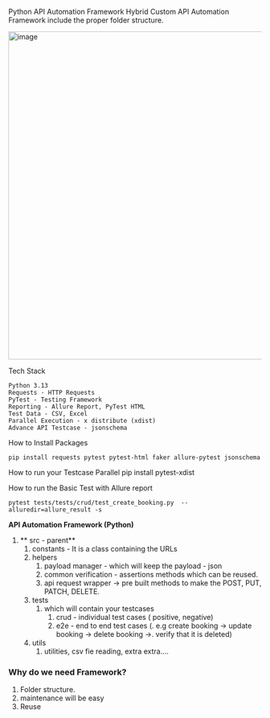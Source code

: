 Python API Automation Framework
Hybrid Custom API Automation Framework include the proper folder structure.

<img width="1265" height="653" alt="image" src="https://github.com/user-attachments/assets/433f6250-b7c7-4620-88c7-704d5c1bc41b" />

Tech Stack

    Python 3.13
    Requests - HTTP Requests
    PyTest - Testing Framework
    Reporting - Allure Report, PyTest HTML
    Test Data - CSV, Excel
    Parallel Execution - x distribute (xdist)
    Advance API Testcase - jsonschema

How to Install Packages

    pip install requests pytest pytest-html faker allure-pytest jsonschema

How to run your Testcase Parallel pip install pytest-xdist

How to run the Basic Test with Allure report

    pytest tests/tests/crud/test_create_booking.py  --alluredir=allure_result -s

**API Automation Framework  (Python)**

1. ** src - parent**
    1. constants - It is a class containing the URLs
    2. helpers 
        1. payload manager - which will keep the payload - json
        2. common verification - assertions methods which can be reused.
        3. api request wrapper -> pre built methods to make the POST, PUT, PATCH, DELETE.
    3. tests
        1. which will contain your testcases
            1. crud - individual test cases ( positive, negative)
            2. e2e - end to end test cases (. e.g create booking ->  update booking -> delete booking ->. verify that it is deleted)
    4. utils 
        1. utilities, csv fie reading, extra extra....

### **Why do we need Framework?**
1. Folder structure. 
2. maintenance will be easy
3. Reuse



